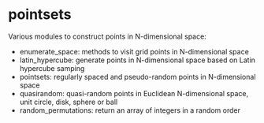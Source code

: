 # pointsets
Various modules to construct points in N-dimensional space:

* enumerate_space: methods to visit grid points in N-dimensional space
* latin_hypercube: generate points in N-dimensional space based on Latin hypercube samping
* pointsets: regularly spaced and pseudo-random points in N-dimensional space
* quasirandom: quasi-random points in Euclidean N-dimensional space, unit circle, disk, sphere or ball
* random_permutations: return an array of integers in a random order
